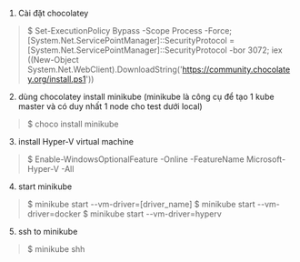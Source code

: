 1. Cài đặt chocolatey
> $ Set-ExecutionPolicy Bypass -Scope Process -Force; [System.Net.ServicePointManager]::SecurityProtocol = [System.Net.ServicePointManager]::SecurityProtocol -bor 3072; iex ((New-Object System.Net.WebClient).DownloadString('https://community.chocolatey.org/install.ps1'))

2. dùng chocolatey install minikube
(minikube là công cụ để tạo 1 kube master và có duy nhất 1 node cho test dưới local)
> $ choco install minikube

3. install Hyper-V virtual machine
> $ Enable-WindowsOptionalFeature -Online -FeatureName Microsoft-Hyper-V -All

4. start minikube
> $ minikube start --vm-driver=[driver_name]
> $ minikube start --vm-driver=docker
> $ minikube start --vm-driver=hyperv

5. ssh to minikube
> $ minikube shh


